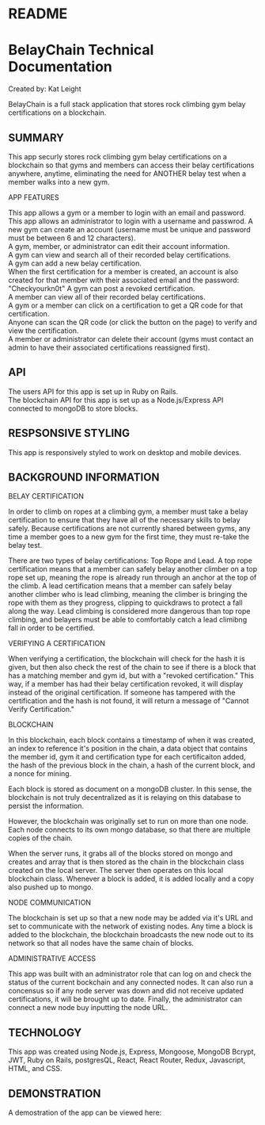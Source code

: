 # README

# BelayChain Technical Documentation
Created by: Kat Leight

BelayChain is a full stack application that stores rock climbing gym belay certifications on a blockchain. 
 

## SUMMARY
This app securly stores rock climbing gym belay certifications on a blockchain so that gyms and members can access their belay certifications anywhere, anytime, eliminating the need for ANOTHER belay test when a member walks into a new gym. 

APP FEATURES

This app allows a gym or a member to login with an email and password.  
This app allows an administrator to login with a username and passwrod.
A new gym can create an account (username must be unique and password must be between 6 and 12 characters).  
A gym, member, or administrator can edit their account information.  
A gym can view and search all of their recorded belay certifications.  
A gym can add a new belay certification.  
When the first certification for a member is created, an account is also created for that member with their associated email and the password: "Checkyourkn0t"
A gym can post a revoked certification.  
A member can view all of their recorded belay certifications.  
A gym or a member can click on a certification to get a QR code for that certification.  
Anyone can scan the QR code (or click the button on the page) to verify and view the certification.       
A member or administrator can delete their account (gyms must contact an admin to have their associated certifications reassigned first).  

## API
The users API for this app is set up in Ruby on Rails.  
The blockchain API for this app is set up as a Node.js/Express API connected to mongoDB to store blocks. 

## RESPSONSIVE STYLING

This app is responsively styled to work on desktop and mobile devices.  

## BACKGROUND INFORMATION
BELAY CERTIFICATION

In order to climb on ropes at a climbing gym, a member must take a belay certification to ensure that they have all of the necessary skills to belay safely. Because certifications are not currently shared between gyms, any time a member goes to a new gym for the first time, they must re-take the belay test.   
  
There are two types of belay certifications: Top Rope and Lead. A top rope certification means that a member can safely belay another climber on a top rope set up, meaning the rope is already run through an anchor at the top of the climb. A lead certification means that a member can safely belay another climber who is lead climbing, meaning the climber is bringing the rope with them as they progress, clipping to quickdraws to protect a fall along the way. Lead climbing is considered more dangerous than top rope climbing, and belayers must be able to comfortably catch a lead climibng fall in order to be certified. 

VERIFYING A CERTIFICATION

When verifying a certification, the blockchain will check for the hash it is given, but then also check the rest of the chain to see if there is a block that has a matching member and gym id, but with a "revoked certification." This way, if a member has had their belay certification revoked, it will display instead of the original certification. If someone has tampered with the certification and the hash is not found, it will return a message of "Cannot Verify Certification." 

BLOCKCHAIN

In this blockchain, each block contains a timestamp of when it was created, an index to reference it's position in the chain, a data object that contains the member id, gym it and certification type for each certificaiton added, the hash of the previous block in the chain, a hash of the current block, and a nonce for mining. 

Each block is stored as document on a mongoDB cluster. In this sense, the blockchain is not truly decentralized as it is relaying on this database to persist the information. 

However, the blockchain was originally set to run on more than one node. Each node connects to its own mongo database, so that there are multiple copies of the chain. 

When the server runs, it grabs all of the blocks stored on mongo and creates and array that is then stored as the chain in the blockchain class created on the local server. The server then operates on this local blockchain class. Whenever a block is added, it is added locally and a copy also pushed up to mongo. 

NODE COMMUNICATION

The blockchain is set up so that a new node may be added via it's URL and set to communicate with the network of existing nodes. Any time a block is added to the blockchain, the blockchain broadcasts the new node out to its network so that all nodes have the same chain of blocks. 

ADMINISTRATIVE ACCESS

This app was built with an administrator role that can log on and check the status of the current bockchain and any connected nodes. It can also run a concensus so if any node server was down and did not receive updated certifications, it will be brought up to date. Finally, the administrator can connect a new node buy inputting the node URL. 
 

## TECHNOLOGY
This app was created using Node.js, Express, Mongoose, MongoDB Bcrypt, JWT, Ruby on Rails, postgresQL, React, React Router, Redux, Javascript, HTML, and CSS. 


## DEMONSTRATION
A demostration of the app can be viewed here: 